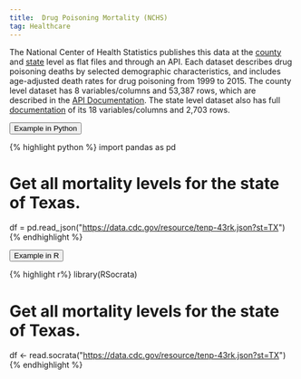 ```yaml
---
title:  Drug Poisoning Mortality (NCHS)
tag: Healthcare
---
```


The National Center of Health Statistics publishes this data at the [county](https://data.cdc.gov/NCHS/NCHS-Drug-Poisoning-Mortality-by-County-United-Sta/pbkm-d27e) and [state](https://data.cdc.gov/NCHS/NCHS-Drug-Poisoning-Mortality-by-State-United-Stat/jx6g-fdh6) level as flat files and through an API. 
Each dataset describes drug poisoning deaths by selected demographic characteristics, and includes age-adjusted death rates for drug poisoning from 1999 to 2015.
The county level dataset has 8 variables/columns and 53,387 rows, which are described in the [API Documentation](https://dev.socrata.com/foundry/data.cdc.gov/tenp-43rk). The state level dataset also has full [documentation](https://dev.socrata.com/foundry/data.cdc.gov/fqf8-qnrv) of its 18 variables/columns and 2,703 rows. 

<button data-toggle="collapse" data-target="#drug-python" type="button" class="btn btn-secondary btn-lg btn-block">Example in Python</button>
<div id="drug-python" class="collapse">
{% highlight python %}
import pandas as pd

# Get all mortality levels for the state of Texas.
df = pd.read_json("https://data.cdc.gov/resource/tenp-43rk.json?st=TX")
{% endhighlight %}
</div>

<button data-toggle="collapse" data-target="#drug-r" type="button" class="btn btn-secondary btn-lg btn-block">Example in R</button>
<div id="drug-r" class="collapse">
{% highlight r%}
library(RSocrata)

# Get all mortality levels for the state of Texas.
df <- read.socrata("https://data.cdc.gov/resource/tenp-43rk.json?st=TX")
{% endhighlight %}
</div>

